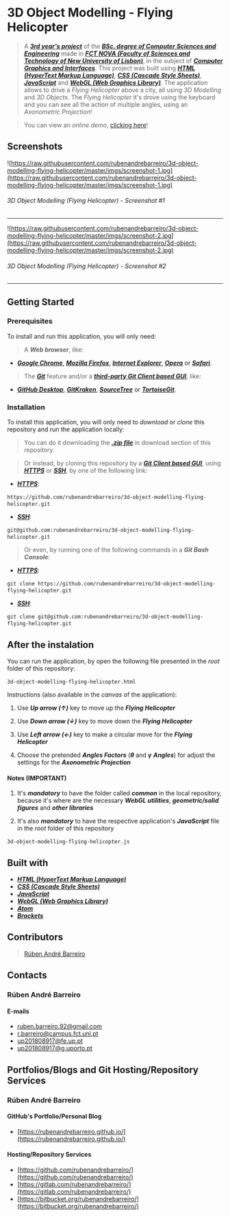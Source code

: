 # 3D Object Modelling - Flying Helicopter

> A [**_3rd year's project_**](http://www.unl.pt/guia/2018/fct/UNLGI_getCurso?curso=935) of the [**_BSc. degree of Computer Sciences and Engineering_**](https://www.fct.unl.pt/en/education/course/integrated-master-computer-science/) made in [**_FCT NOVA (Faculty of Sciences and Technology of New University of Lisbon)_**](https://www.fct.unl.pt/), in the subject of [**_Computer Graphics and Interfaces_**](http://www.unl.pt/guia/2018/fct/UNLGI_getUC?uc=8150). This project was built using [**_HTML (HyperText Markup Language)_**](https://www.w3schools.com/html/), [**_CSS (Cascade Style Sheets)_**](https://www.w3schools.com/css/), [**_JavaScript_**](https://www.w3schools.com/js/) and [**_WebGL (Web Graphics Library)_**](https://get.webgl.org/). The application allows to drive a _Flying Helicopter_ above a city, all using _3D Modelling_ and _3D Objects_. The _Flying Helicopter_ it's drove using the keyboard and you can see all the action of multiple angles, using an _Axonometric Projection_!

> You can view an _online demo_, [clicking here](https://rubenandrebarreiro.github.io/projects/webgl/3d-object-modelling-flying-helicopter/3d-object-modelling-flying-helicopter.html)!


## Screenshots

![https://raw.githubusercontent.com/rubenandrebarreiro/3d-object-modelling-flying-helicopter/master/imgs/screenshot-1.jpg](https://raw.githubusercontent.com/rubenandrebarreiro/3d-object-modelling-flying-helicopter/master/imgs/screenshot-1.jpg)
######  3D Object Modelling (Flying Helicopter) - Screenshot #1

***

![https://raw.githubusercontent.com/rubenandrebarreiro/3d-object-modelling-flying-helicopter/master/imgs/screenshot-2.jpg](https://raw.githubusercontent.com/rubenandrebarreiro/3d-object-modelling-flying-helicopter/master/imgs/screenshot-2.jpg)
######  3D Object Modelling (Flying Helicopter) - Screenshot #2

***


## Getting Started

### Prerequisites
To install and run this application, you will only need:
> A **_Web browser_**, like:
* [**_Google Chrome_**](https://www.google.com/chrome/), [**_Mozilla Firefox_**](https://www.mozilla.org/), [**_Internet Explorer_**](https://www.microsoft.com/download/internet-explorer.aspx), [**_Opera_**](https://www.opera.com/) or [**_Safari_**](https://www.apple.com/safari/).
> The [**_Git_**](https://git-scm.com/) feature and/or a [**_third-party Git Client based GUI_**](https://git-scm.com/downloads/guis/), like:
* [**_GitHub Desktop_**](https://desktop.github.com/), [**_GitKraken_**](https://www.gitkraken.com/), [**_SourceTree_**](https://www.sourcetreeapp.com/) or [**_TortoiseGit_**](https://tortoisegit.org/).

### Installation
To install this application, you will only need to _download_ or _clone_ this repository and run the application locally:

> You can do it downloading the [**_.zip file_**](https://github.com/rubenandrebarreiro/3d-object-modelling-helicopter/archive/master.zip) in download section of this repository.

> Or instead, by cloning this repository by a [**_Git Client based GUI_**](https://git-scm.com/downloads/guis), using [**_HTTPS_**](https://en.wikipedia.org/wiki/HTTPS) or [**_SSH_**](https://en.wikipedia.org/wiki/SSH_File_Transfer_Protocol), by one of the following link:
* [**_HTTPS_**](https://en.wikipedia.org/wiki/HTTPS):
```
https://github.com/rubenandrebarreiro/3d-object-modelling-flying-helicopter.git
```
* [**_SSH_**](https://en.wikipedia.org/wiki/SSH_File_Transfer_Protocol):
```
git@github.com:rubenandrebarreiro/3d-object-modelling-flying-helicopter.git
```

> Or even, by running one of the following commands in a **_Git Bash Console_**:
* [**_HTTPS_**](https://en.wikipedia.org/wiki/HTTPS):
```
git clone https://github.com/rubenandrebarreiro/3d-object-modelling-flying-helicopter.git
```
* [**_SSH_**](https://en.wikipedia.org/wiki/SSH_File_Transfer_Protocol):
```
git clone git@github.com:rubenandrebarreiro/3d-object-modelling-flying-helicopter.git
```

## After the instalation
You can run the application, by open the following file presented in the _root_ folder of this repository:
```
3d-object-modelling-flying-helicopter.html
```

Instructions (also available in the _canvas_ of the application):

1) Use **_Up arrow (↑)_** key to move up the **_Flying Helicopter_**
 
2) Use **_Down arrow (↓)_** key to move down the **_Flying Helicopter_**

3) Use **_Left arrow (←)_** key to make a circular move for the **_Flying Helicopter_**

4) Choose the pretended **_Angles Factors_** (**_&theta;_** and **_&gamma;_** **_Angles_**) for adjust the settings for the **_Axonometric Projection_**

#### Notes (IMPORTANT)
1) It's **_mandatory_** to have the folder called **_common_** in the local repository, because it's where are the necessary **_WebGL utilities_**, **_geometric/solid figures_** and **_other libraries_**

2) It's also **_mandatory_** to have the respective application's **_JavaScript_** file in the _root_ folder of this repository
```
3d-object-modelling-flying-helicopter.js
```

## Built with
* [**_HTML (HyperText Markup Language)_**](https://www.w3schools.com/html/)
* [**_CSS (Cascade Style Sheets)_**](https://www.w3schools.com/css/)
* [**_JavaScript_**](https://www.w3schools.com/js/)
* [**_WebGL (Web Graphics Library)_**](https://get.webgl.org/)
* [**_Atom_**](https://atom.io/)
* [**_Brackets_**](http://brackets.io/)

## Contributors

> [Rúben André Barreiro](https://github.com/rubenandrebarreiro/)

## Contacts

### Rúben André Barreiro
#### E-mails
* [ruben.barreiro.92@gmail.com](mailto:ruben.barreiro.92@gmail.com)
* [r.barreiro@campus.fct.unl.pt](mailto:r.barreiro@campus.fct.unl.pt)
* [up201808917@fe.up.pt](mailto:up201808917@fe.up.pt)
* [up201808917@g.uporto.pt](mailto:up201808917@g.uporto.pt)

## Portfolios/Blogs and Git Hosting/Repository Services

### Rúben André Barreiro
#### GitHub's Portfolio/Personal Blog
* [https://rubenandrebarreiro.github.io/](https://rubenandrebarreiro.github.io/)

#### Hosting/Repository Services
* [https://github.com/rubenandrebarreiro/](https://github.com/rubenandrebarreiro/)
* [https://gitlab.com/rubenandrebarreiro/](https://gitlab.com/rubenandrebarreiro/)
* [https://bitbucket.org/rubenandrebarreiro/](https://bitbucket.org/rubenandrebarreiro/)
